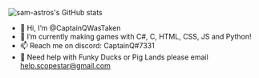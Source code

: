 ![sam-astros's GitHub stats](https://github-readme-stats.vercel.app/api?username=CaptainQWasTaken&theme=github_dark)

- 👋 Hi, I’m @CaptainQWasTaken
- 🌱 I’m currently making games with C#, C, HTML, CSS, JS and Python!
- 📫 Reach me on discord: CaptainQ#7331
- 👀 Need help with Funky Ducks or Pig Lands please email help.scopestar@gmail.com

<!---
CaptainQWasTaken/CaptainQWasTaken is a ✨ special ✨ repository because its `README.md` (this file) appears on your GitHub profile.
You can click the Preview link to take a look at your changes.
--->

